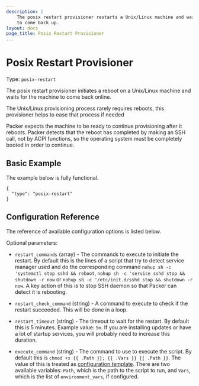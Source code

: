 ```yaml
---
description: |
    The posix restart provisioner restarts a Unix/Linux machine and waits for it
    to come back up.
layout: docs
page_title: Posix Restart Provisioner
...
```


# Posix Restart Provisioner

Type: `posix-restart`

The posix restart provisioner initiates a reboot on a Unix/Linux machine and
waits for the machine to come back online.

The Unix/Linux provisioning process rarely requires reboots, this
provisioner helps to ease that process if needed

Packer expects the machine to be ready to continue provisioning after it
reboots. Packer detects that the reboot has completed by making an SSH call,
 not by ACPI functions, so the operating system must be completely booted in order to continue.

## Basic Example

The example below is fully functional.

``` {.javascript}
{
  "type": "posix-restart"
}
```

## Configuration Reference

The reference of available configuration options is listed below.

Optional parameters:

-   `restart_commands` (array) - The commands to execute to initiate the
    restart. By default this is the lines of a script that try to detect service
    manager used and do the corresponding command
    `nohup sh -c 'systemctl stop sshd && reboot`,
    `nohup sh -c 'service sshd stop && shutdown -r now` or
    `nohup sh -c '/etc/init.d/sshd stop && shutdown -r now`.
    A key action of this is to stop SSH daemon so that Packer can
    detect it is rebooting.

-   `restart_check_command` (string) - A command to execute to check if the
    restart succeeded. This will be done in a loop.

-   `restart_timeout` (string) - The timeout to wait for the restart. By
    default this is 5 minutes. Example value: `5m`. If you are installing
    updates or have a lot of startup services, you will probably need to
    increase this duration.

-   `execute_command` (string) - The command to use to execute the script. By
    default this is `chmod +x {{ .Path }}; {{ .Vars }} {{ .Path }}`. The value
    of this is treated as [configuration
    template](/docs/templates/configuration-templates.html). There are two
    available variables: `Path`, which is the path to the script to run, and
    `Vars`, which is the list of `environment_vars`, if configured.
